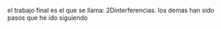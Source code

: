 el trabajo final es el que se llama: 2Dinterferencias. los demas han sido pasos que he ido siguiendo
